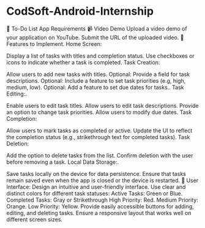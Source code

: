 # CodSoft-Android-Internship

📝 To-Do List App Requirements
📹 Video Demo
Upload a video demo of your application on YouTube.
Submit the URL of the uploaded video.
🚀 Features to Implement.
Home Screen:

Display a list of tasks with titles and completion status.
Use checkboxes or icons to indicate whether a task is completed.
Task Creation:

Allow users to add new tasks with titles.
Optional: Provide a field for task descriptions.
Optional: Include a feature to set task priorities (e.g, high, medium, low).
Optional: Add a feature to set due dates for tasks..
Task Editing:.

Enable users to edit task titles.
Allow users to edit task descriptions.
Provide an option to change task priorities.
Allow users to modify due dates.
Task Completion:

Allow users to mark tasks as completed or active.
Update the UI to reflect the completion status (e.g., strikethrough text for completed tasks).
Task Deletion:

Add the option to delete tasks from the list.
Confirm deletion with the user before removing a task.
Local Data Storage:.

Save tasks locally on the device for data persistence.
Ensure that tasks remain saved even when the app is closed or the device is restarted.
🎨 User Interface:
Design an intuitive and user-friendly interface.
Use clear and distinct colors for different task statuses:
Active Tasks: Green or Blue.
Completed Tasks: Gray or Strikethrough
High Priority: Red.
Medium Priority: Orange.
Low Priority: Yellow.
Provide easily accessible buttons for adding, editing, and deleting tasks.
Ensure a responsive layout that works well on different screen sizes.
 
